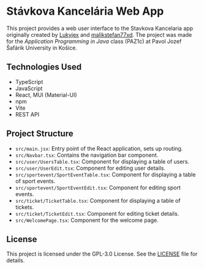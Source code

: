 # Stávkova Kancelária Web App

This project provides a web user interface to the Stavkova Kancelaria app originally created by [Lukyjex](https://github.com/Lukyjex) and [malikstefan77xd](https://github.com/malikstefan77xd). The project was made for the _Application Programming in Java_ class (PAZ1c) at Pavol Jozef Šafárik University in Košice.

## Technologies Used

- TypeScript
- JavaScript
- React, MUI (Material-UI)
- npm
- Vite
- REST API

## Project Structure

- `src/main.jsx`: Entry point of the React application, sets up routing.
- `src/Navbar.tsx`: Contains the navigation bar component.
- `src/user/UsersTable.tsx`: Component for displaying a table of users.
- `src/user/UserEdit.tsx`: Component for editing user details.
- `src/sportevent/SportEventTable.tsx`: Component for displaying a table of sport events.
- `src/sportevent/SportEventEdit.tsx`: Component for editing sport events.
- `src/ticket/TicketTable.tsx`: Component for displaying a table of tickets.
- `src/ticket/TicketEdit.tsx`: Component for editing ticket details.
- `src/WelcomePage.tsx`: Component for the welcome page.

## License

This project is licensed under the GPL-3.0 License. See the [LICENSE](LICENSE) file for details.
